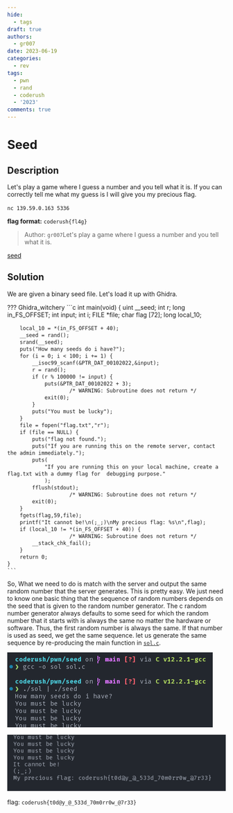```yaml
---
hide:
  - tags
draft: true
authors:
  - gr007
date: 2023-06-19
categories:
  - rev
tags:
  - pwn
  - rand
  - coderush
  - '2023'
comments: true
---
```

# Seed

## Description

Let's play a game where I guess a number and you tell what it is.
If you can correctly tell me what my guess is I will give you my precious flag.

`nc 139.59.0.163 5336`

**flag format:** `coderush{fl4g}`

>Author: `gr007`Let's play a game where I guess a number and you tell what it is.

[seed](seed)

## Solution

We are given a binary seed file. Let's load it up with Ghidra.

??? Ghidra_witchery
    ```c
    int main(void)
    {
        uint __seed;
        int r;
        long in_FS_OFFSET;
        int input;
        int i;
        FILE *file;
        char flag [72];
        long local_10;

        local_10 = *(in_FS_OFFSET + 40);
        __seed = rand();
        srand(__seed);
        puts("How many seeds do i have?");
        for (i = 0; i < 100; i += 1) {
            __isoc99_scanf(&PTR_DAT_00102022,&input);
            r = rand();
            if (r % 100000 != input) {
                puts(&PTR_DAT_00102022 + 3);
                        /* WARNING: Subroutine does not return */
                exit(0);
            }
            puts("You must be lucky");
        }
        file = fopen("flag.txt","r");
        if (file == NULL) {
            puts("flag not found.");
            puts("If you are running this on the remote server, contact the admin immediately.");
            puts(
                "If you are running this on your local machine, create a flag.txt with a dummy flag for  debugging purpose."
                );
            fflush(stdout);
                        /* WARNING: Subroutine does not return */
            exit(0);
        }
        fgets(flag,59,file);
        printf("It cannot be!\n(;_;)\nMy precious flag: %s\n",flag);
        if (local_10 != *(in_FS_OFFSET + 40)) {
                        /* WARNING: Subroutine does not return */
            __stack_chk_fail();
        }
        return 0;
    }
    ```

So, What we need to do is match with the server and output the same random number that the server generates. This is pretty easy. We just need to know one basic thing that the sequence of random numbers depends on the seed that is given to the random number generator. The c random number generator always defaults to some seed for which the random number that it starts with is always the same no matter the hardware or software. Thus, the first random number is always the same. If that number is used as seed, we get the same sequence. let us generate the same sequence by re-producing the main function in [`sol.c`](sol.c).

![generate_seed](gen_seed.png)

![voila](voila.png)

flag: `coderush{t0d@y_@_533d_70m0rr0w_@7r33}`
